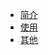 + [简介](https://github.com/ppz-pro/http-router/blob/main/readme.md)
+ [使用](./usage.md)
+ [其他](./other.md)